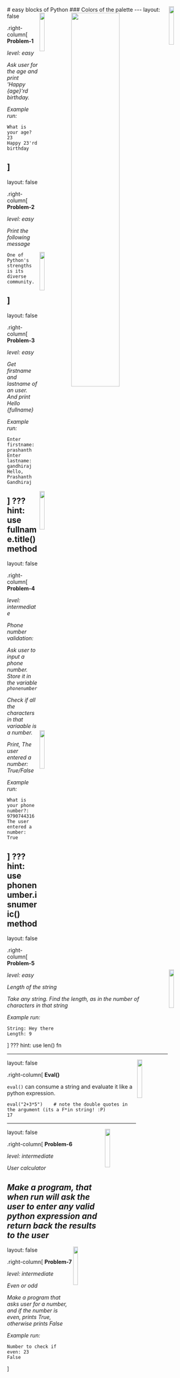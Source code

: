 <img src="../img/logo.jpg" width="16%" align="right">
# easy blocks of Python
### Colors of the palette

<img src="../img/lego.jpg" width="50%" align="right">
---
layout: false
<img src="../img/logo.jpg" width="16%" align="right">

.right-column[
**Problem-1**

_level: easy_

*Ask user for the age and print 'Happy {age}'rd birthday.*

*Example run:*

  ```
  What is your age?
  23
  Happy 23'rd birthday
  ```
]
---
layout: false
<img src="../img/logo.jpg" width="16%" align="right">

.right-column[
**Problem-2**

_level: easy_

*Print the following message*

  ```
  One of Python's strengths is its diverse community.
  ```
]
---
layout: false
<img src="../img/logo.jpg" width="16%" align="right">

.right-column[
**Problem-3**

_level: easy_

*Get firstname and lastname of an user. And print Hello {fullname}*

*Example run:*

  ```
  Enter firstname: prashanth
  Enter lastname: gandhiraj
  Hello, Prashanth Gandhiraj
  ```
]
???
hint: use fullname.title() method
---
layout: false
<img src="../img/logo.jpg" width="16%" align="right">

.right-column[
**Problem-4**

_level: intermediate_

*Phone number validation:*

*Ask user to input a phone number. Store it in the variable `phonenumber`*

*Check if all the characters in that variaable is a number.*

*Print, The user entered a number: True/False*

*Example run:*

  ```
  What is your phone number?: 9790744316
  The user entered a number: True
  ```
]
???
hint: use phonenumber.isnumeric() method
---
layout: false
<img src="../img/logo.jpg" width="16%" align="right">

.right-column[
**Problem-5**

_level: easy_

*Length of the string*

*Take any string. Find the length, as in the number of characters in that string*

*Example run:*

  ```
  String: Hey there
  Length: 9
  ```
]
???
hint: use len() fn

---
layout: false
<img src="../img/logo.jpg" width="16%" align="right">

.right-column[
**Eval()**

`eval()` can consume a string and evaluate it like a python expression.

```
eval("2+3*5")    # note the double quotes in the argument (its a F*in string! :P)
17
```
---
layout: false
<img src="../img/logo.jpg" width="16%" align="right">

.right-column[
**Problem-6**

_level: intermediate_

*User calculator*

*Make a program, that when run will ask the user to enter any valid python expression and return back the results to the user*
---
layout: false
<img src="../img/logo.jpg" width="16%" align="right">

.right-column[
**Problem-7**

_level: intermediate_

*Even or odd*

*Make a program that asks user for a number, and if the number is even, prints True, otherwise prints False*

*Example run:*

  ```
  Number to check if even: 23
  False
  ```
]
